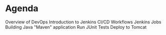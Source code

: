 # Agenda

Overview of DevOps
Introduction to Jenkins
CI/CD Workflows
Jenkins Jobs
Building Java "Maven" application
Run JUnit Tests
Deploy to Tomcat

